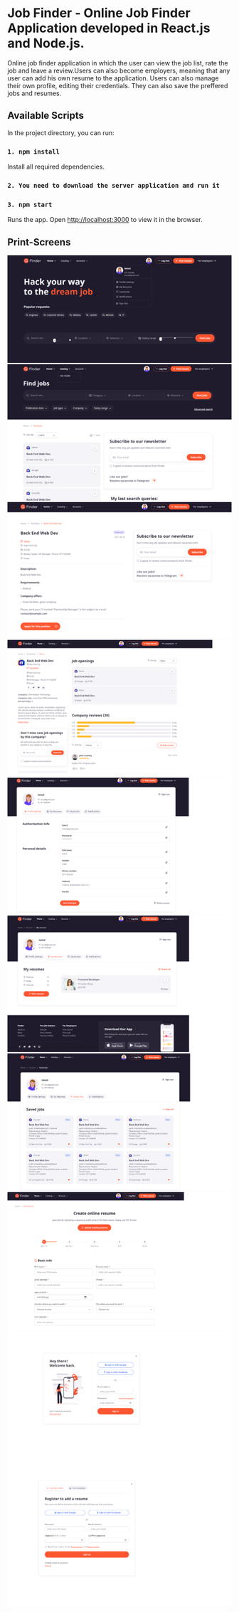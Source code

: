  
# Job Finder - Online Job Finder Application developed in React.js and Node.js.

Online job finder application in which the user can view the job list, rate the job and leave a review.Users can also become employers, meaning that any user can add his own resume to the application. Users can also manage their own profile, editing their credentials. They can also save the preffered jobs and resumes.


## Available Scripts

In the project directory, you can run:

### `1. npm install`

Install all required dependencies.



### `2. You need to download the server application and run it`


### `3. npm start`

Runs the app.
Open [http://localhost:3000](http://localhost:3000) to view it in the browser.

## Print-Screens


![homepage](./screenshots/screen1.png)
![joblist](./screenshots/screen2.png)
![jobDetails](./screenshots/screen3.png)
![companyDetails](./screenshots/screen4.png)
![profileSettings](./screenshots/screen5.png)
![resumes](./screenshots/screen6.png)
![savedJobs](./screenshots/screen7.png)
![createResume](./screenshots/screen8.png)
![screen9](./screenshots/screen9.png)
![screen10](./screenshots/screen10.png)
